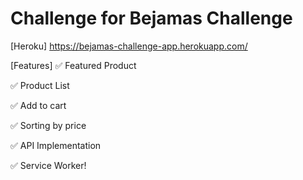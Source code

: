 # Challenge for Bejamas Challenge

[Heroku] https://bejamas-challenge-app.herokuapp.com/


[Features]
✅  Featured Product

✅  Product List

✅  Add to cart

✅  Sorting by price

✅  API Implementation

✅  Service Worker!

